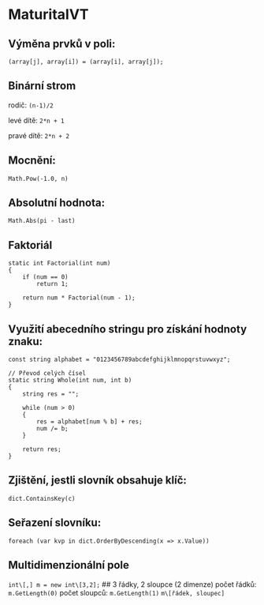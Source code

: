 # MaturitaIVT
## Výměna prvků v poli:

`(array[j], array[i]) = (array[i], array[j]);`

## Binární strom
rodič: `(n-1)/2`

levé dítě: `2*n + 1`

pravé dítě: `2*n + 2`

## Mocnění:

`Math.Pow(-1.0, n)`

## Absolutní hodnota:

`Math.Abs(pi - last)`

## Faktoriál

```
static int Factorial(int num)
{
    if (num == 0)
        return 1;

    return num * Factorial(num - 1);
}
```

## Využití abecedního stringu pro získání hodnoty znaku:

```
const string alphabet = "0123456789abcdefghijklmnopqrstuvwxyz";

// Převod celých čísel
static string Whole(int num, int b)
{
    string res = "";

    while (num > 0)
    {
        res = alphabet[num % b] + res;
        num /= b;
    }

    return res;
}
```

## Zjištění, jestli slovník obsahuje klíč:

`dict.ContainsKey(c)`

## Seřazení slovníku:

`foreach (var kvp in dict.OrderByDescending(x => x.Value))`

## Multidimenzionální pole

`int\[,] m = new int\[3,2];` ## 3 řádky, 2 sloupce (2 dimenze)
počet řádků: `m.GetLength(0)`
počet sloupců: `m.GetLength(1)`
`m\[řádek, sloupec]`
